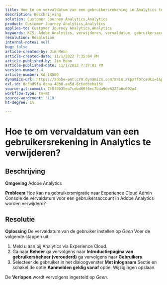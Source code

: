 ```yaml
---
title: Hoe te om vervaldatum van een gebruikersrekening in Analytics te verwijderen?
description: Beschrijving
solution: Customer Journey Analytics,Analytics
product: Customer Journey Analytics,Analytics
applies-to: Customer Journey Analytics,Analytics
keywords: KCS, Adobe Analytics, verwijderen, vervaldatum, gebruikersaccount, Analytics User Management
resolution: Resolution
internal-notes: null
bug: false
article-created-by: Jim Menn
article-created-date: 11/1/2022 7:35:04 PM
article-published-by: Jim Menn
article-published-date: 11/1/2022 7:37:01 PM
version-number: 4
article-number: KA-14500
dynamics-url: https://adobe-ent.crm.dynamics.com/main.aspx?forceUCI=1&pagetype=entityrecord&etn=knowledgearticle&id=c5295f47-1c5a-ed11-9561-6045bd006a22
exl-id: 0c5ad9fa-dcaa-48b0-aa5d-6c6edbeba16e
source-git-commit: 7f0f5035ea7cebd60f6ec7bda9de6225b6c602a4
workflow-type: tm+mt
source-wordcount: '119'
ht-degree: 1%

---
```


# Hoe te om vervaldatum van een gebruikersrekening in Analytics te verwijderen?

## Beschrijving


<b>Omgeving</b>
Adobe Analytics

<b>Probleem</b>
Hoe kan na gebruikersmigratie naar Experience Cloud Admin Console de vervaldatum voor een gebruikersaccount in Adobe Analytics worden verwijderd?


## Resolutie


<b>Oplossing</b>
De vervaldatum van de gebruiker instellen op *Geen* Voer de volgende stappen uit:

1. Meld u aan bij Analytics via Experience Cloud.
2. Ga naar <b>Beheer</b> ga vervolgens naar <b>Introductiepagina van gebruikersbeheer (verouderd)</b> ga vervolgens naar <b>Gebruikers</b>.
3. Selecteer de gebruiker in het dialoogvenster <b>Met inlognaam</b> Sectie en schakel de optie <b>Aanmelden geldig vanaf</b> optie. Wijzigingen opslaan.


De <b>Verlopen</b> wordt vervolgens ingesteld op *Geen*.
